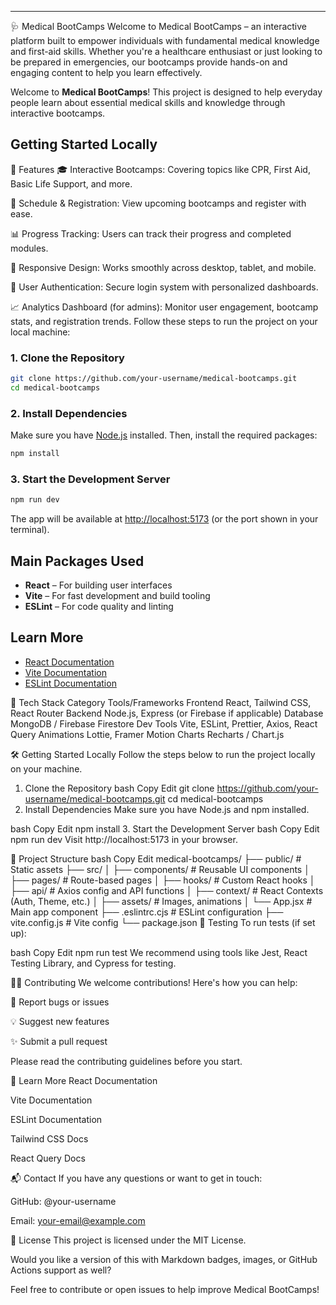 ---
🩺 Medical BootCamps
Welcome to Medical BootCamps – an interactive platform built to empower individuals with fundamental medical knowledge and first-aid skills. Whether you're a healthcare enthusiast or just looking to be prepared in emergencies, our bootcamps provide hands-on and engaging content to help you learn effectively.

Welcome to **Medical BootCamps**! This project is designed to help everyday people learn about essential medical skills and knowledge through interactive bootcamps.

## Getting Started Locally

🚀 Features
🎓 Interactive Bootcamps: Covering topics like CPR, First Aid, Basic Life Support, and more.

📆 Schedule & Registration: View upcoming bootcamps and register with ease.

📊 Progress Tracking: Users can track their progress and completed modules.

📱 Responsive Design: Works smoothly across desktop, tablet, and mobile.

🔐 User Authentication: Secure login system with personalized dashboards.

📈 Analytics Dashboard (for admins): Monitor user engagement, bootcamp stats, and registration trends.
Follow these steps to run the project on your local machine:

### 1. Clone the Repository

```bash
git clone https://github.com/your-username/medical-bootcamps.git
cd medical-bootcamps
```

### 2. Install Dependencies

Make sure you have [Node.js](https://nodejs.org/) installed. Then, install the required packages:

```bash
npm install
```

### 3. Start the Development Server

```bash
npm run dev
```

The app will be available at [http://localhost:5173](http://localhost:5173) (or the port shown in your terminal).

## Main Packages Used

- **React** – For building user interfaces
- **Vite** – For fast development and build tooling
- **ESLint** – For code quality and linting

## Learn More

- [React Documentation](https://react.dev/)
- [Vite Documentation](https://vitejs.dev/)
- [ESLint Documentation](https://eslint.org/)


🧰 Tech Stack
Category	Tools/Frameworks
Frontend	React, Tailwind CSS, React Router
Backend	Node.js, Express (or Firebase if applicable)
Database	MongoDB / Firebase Firestore
Dev Tools	Vite, ESLint, Prettier, Axios, React Query
Animations	Lottie, Framer Motion
Charts	Recharts / Chart.js

🛠 Getting Started Locally
Follow the steps below to run the project locally on your machine.

1. Clone the Repository
bash
Copy
Edit
git clone https://github.com/your-username/medical-bootcamps.git
cd medical-bootcamps
2. Install Dependencies
Make sure you have Node.js and npm installed.

bash
Copy
Edit
npm install
3. Start the Development Server
bash
Copy
Edit
npm run dev
Visit http://localhost:5173 in your browser.

📂 Project Structure
bash
Copy
Edit
medical-bootcamps/
├── public/              # Static assets
├── src/
│   ├── components/      # Reusable UI components
│   ├── pages/           # Route-based pages
│   ├── hooks/           # Custom React hooks
│   ├── api/             # Axios config and API functions
│   ├── context/         # React Contexts (Auth, Theme, etc.)
│   ├── assets/          # Images, animations
│   └── App.jsx          # Main app component
├── .eslintrc.cjs        # ESLint configuration
├── vite.config.js       # Vite config
└── package.json
🧪 Testing
To run tests (if set up):

bash
Copy
Edit
npm run test
We recommend using tools like Jest, React Testing Library, and Cypress for testing.

🧑‍💻 Contributing
We welcome contributions! Here's how you can help:

🐛 Report bugs or issues

💡 Suggest new features

✨ Submit a pull request

Please read the contributing guidelines before you start.

📖 Learn More
React Documentation

Vite Documentation

ESLint Documentation

Tailwind CSS Docs

React Query Docs

📬 Contact
If you have any questions or want to get in touch:

GitHub: @your-username

Email: your-email@example.com

📜 License
This project is licensed under the MIT License.

Would you like a version of this with Markdown badges, images, or GitHub Actions support as well?

Feel free to contribute or open issues to help improve Medical BootCamps!
